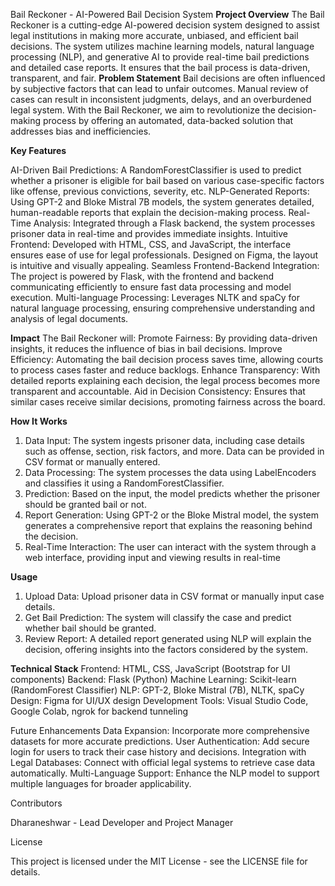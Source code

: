 Bail Reckoner - AI-Powered Bail Decision System
**Project Overview**
The Bail Reckoner is a cutting-edge AI-powered decision system designed to assist legal institutions in making more accurate, unbiased, and efficient bail decisions. The system utilizes machine learning models, natural language processing (NLP), and generative AI to provide real-time bail predictions and detailed case reports. It ensures that the bail process is data-driven, transparent, and fair.
**Problem Statement**
Bail decisions are often influenced by subjective factors that can lead to unfair outcomes. Manual review of cases can result in inconsistent judgments, delays, and an overburdened legal system. With the Bail Reckoner, we aim to revolutionize the decision-making process by offering an automated, data-backed solution that addresses bias and inefficiencies.

**Key Features**

AI-Driven Bail Predictions: A RandomForestClassifier is used to predict whether a prisoner is eligible for bail based on various case-specific factors like offense, previous convictions, severity, etc.
NLP-Generated Reports: Using GPT-2 and Bloke Mistral 7B models, the system generates detailed, human-readable reports that explain the decision-making process.
Real-Time Analysis: Integrated through a Flask backend, the system processes prisoner data in real-time and provides immediate insights.
Intuitive Frontend: Developed with HTML, CSS, and JavaScript, the interface ensures ease of use for legal professionals. Designed on Figma, the layout is intuitive and visually appealing.
Seamless Frontend-Backend Integration: The project is powered by Flask, with the frontend and backend communicating efficiently to ensure fast data processing and model execution.
Multi-language Processing: Leverages NLTK and spaCy for natural language processing, ensuring comprehensive understanding and analysis of legal documents.

**Impact**
The Bail Reckoner will:
Promote Fairness: By providing data-driven insights, it reduces the influence of bias in bail decisions.
Improve Efficiency: Automating the bail decision process saves time, allowing courts to process cases faster and reduce backlogs.
Enhance Transparency: With detailed reports explaining each decision, the legal process becomes more transparent and accountable.
Aid in Decision Consistency: Ensures that similar cases receive similar decisions, promoting fairness across the board.

**How It Works**
1. Data Input: The system ingests prisoner data, including case details such as offense, section, risk factors, and more. Data can be provided in CSV format or manually entered.
2. Data Processing: The system processes the data using LabelEncoders and classifies it using a RandomForestClassifier.
3. Prediction: Based on the input, the model predicts whether the prisoner should be granted bail or not.
4. Report Generation: Using GPT-2 or the Bloke Mistral model, the system generates a comprehensive report that explains the reasoning behind the decision.
5. Real-Time Interaction: The user can interact with the system through a web interface, providing input and viewing results in real-time

**Usage**
1. Upload Data: Upload prisoner data in CSV format or manually input case details.
2. Get Bail Prediction: The system will classify the case and predict whether bail should be granted.
3. Review Report: A detailed report generated using NLP will explain the decision, offering insights into the factors considered by the system.

**Technical Stack**
Frontend: HTML, CSS, JavaScript (Bootstrap for UI components)
Backend: Flask (Python)
Machine Learning: Scikit-learn (RandomForest Classifier)
NLP: GPT-2, Bloke Mistral (7B), NLTK, spaCy
Design: Figma for UI/UX design
Development Tools: Visual Studio Code, Google Colab, ngrok for backend tunneling

Future Enhancements
Data Expansion: Incorporate more comprehensive datasets for more accurate predictions.
User Authentication: Add secure login for users to track their case history and decisions.
Integration with Legal Databases: Connect with official legal systems to retrieve case data automatically.
Multi-Language Support: Enhance the NLP model to support multiple languages for broader applicability.


Contributors

Dharaneshwar - Lead Developer and Project Manager


License

This project is licensed under the MIT License - see the LICENSE file for details.
